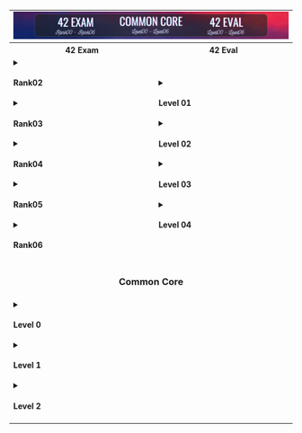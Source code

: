 <table>
  <!-- Ligne 1 : Image en haut sur 2 colonnes -->
  <tr>
    <td colspan="2" style="text-align: center;">
      <img src="images/42.png" alt="42" style="border: none;">
    </td>
  </tr>
  <!-- Ligne 2 : Titres des colonnes -->
  <tr>
    <th style="text-align: center;">42 Exam</th>
    <th style="text-align: center;">42 Eval</th>
  </tr>
  <!-- Ligne 3 : Menus déroulants pour chaque colonne -->
  <tr>
    <!-- Colonne de gauche : 42 Exam (menus) -->
    <td>
      <details>
        <summary><h4>Rank02</h4></summary>
        <a href="https://github.com/users/MatthieuGillieron/projects/4/views/1"><img src="images/rank02.png" alt="Rank02" style="border: none;"></a>
      </details>
      <details>
        <summary><h4>Rank03</h4></summary>
        <a href="lien ici"><img src="images/rank03.png" alt="Rank03" style="border: none;"></a>
      </details>
      <details>
        <summary><h4>Rank04</h4></summary>
        <a href="lien ici"><img src="images/rank04.png" alt="Rank04" style="border: none;"></a>
      </details>
      <details>
        <summary><h4>Rank05</h4></summary>
        <a href="lien ici"><img src="images/rank05.png" alt="Rank05" style="border: none;"></a>
      </details>
      <details>
        <summary><h4>Rank06</h4></summary>
        <a href="lien ici"><img src="images/rank06.png" alt="Rank06" style="border: none;"></a>
      </details>
    </td>
    <!-- Colonne de droite : 42 Eval (menus Level) -->
    <td>
      <details>
        <summary><h4>Level 01</h4></summary>
        <a href="42eval/ng_1_born2beroot.pdf">born2beroot</a> &nbsp;
		<a href="42eval/ng_1_get_next_line.pdf">get_next_line</a> &nbsp;
		<a href="42eval/ng_1_ft_printf.pdf">ft_printf</a>
      </details>
      <details>
        <summary><h4>Level 02</h4></summary>
        <a href="42eval/ng_2_push_swap.pdf">push_swap</a> &nbsp;
		<a href="42eval/ng_2_so_long.pdf">so_long</a> &nbsp;
		<a href="42eval/ng_2_minitalk.pdf">minitalk</a> &nbsp;
		<a href="42eval/ng_2_pipex.pdf">pipex</a> &nbsp;
		<a href="42eval/ng_2_fdf.pdf">fdf</a> &nbsp; 
		<a href="42eval/ng_2_so_long.pdf">so_long</a>
      </details>
      <details>
        <summary><h4>Level 03</h4></summary>
        <a href="42eval/ng_3_minishell.pdf">minishell</a> &nbsp;
	<a href="42eval/ng_4_philosophers.pdf">philosophers</a>
      </details>
      <details>
        <summary><h4>Level 04</h4></summary>
        <a href="42eval/ng_5_cub3d.pdf">cub3d</a> &nbsp;
	<a href="42eval/ng_5_minirt.pdf">miniRT</a> &nbsp;
        <a href="42eval/ng_4_net_practice.pdf">netpractice</a> &nbsp;
        <a href="42eval/ng_4_cpp_module_00.pdf">cpp00</a> &nbsp;
        <a href="42eval/ng_4_cpp_module_01.pdf">cpp01</a> &nbsp;
        <a href="42eval/ng_4_cpp_module_02.pdf">cpp02</a> &nbsp;
        <a href="42eval/ng_4_cpp_module_03.pdf">cpp03</a> &nbsp;
        <a href="42eval/ng_4_cpp_module_04.pdf">cpp04</a> &nbsp;
 	<a href="42eval/ng_3_inception.pdf">cpp04</a> &nbsp;
 	<a href="42eval/ng_5_ft_irc.pdf">cpp04</a> &nbsp;
 	<a href="42eval/ng_5_webserv.pdf">cpp04</a>


      </details>
      <details>
        <summary><h4>Level 05</h4></summary>
        <a href="42eval/ng_4_cpp_module_05.pdf">cpp05</a> &nbsp;
 	<a href="42eval/ng_4_cpp_module_06.pdf">cpp06</a> &nbsp;
	<a href="42eval/ng_4_cpp_module_07.pdf">cpp07</a> &nbsp;
	<a href="42eval/ng_4_cpp_module_08.pdf">cpp08</a> &nbsp;
	<a href="42eval/ng_4_cpp_module_09.pdf">cpp09</a> &nbsp;
      </details>
      <details>
        <summary><h4>Level 06</h4></summary>
        [Lien à venir]
      </details>
    </td>
  </tr>
  <!-- Ligne 4 : Titre Common Core centré sur 2 colonnes -->
  <tr>
    <td colspan="2" style="text-align: center;">
      <h3>Common Core</h3>
    </td>
  </tr>
  <!-- Ligne 5 : Ancien menu déroulant (votre tableau) dans une seule cellule -->
  <tr>
    <td colspan="2">
      <div markdown="1">
<details>
<summary><h4>Level 0</h4></summary>

| <a href="https://github.com/MatthieuGillieron/libft"><img src="images/libft.png" alt="Libft" style="border: none;"></a> |
|:-----------------------------------:|
</details>

<details>
<summary><h4>Level 1</h4></summary>

| [![Ft_printf](images/ft_printf.png)](https://github.com/MatthieuGillieron/ft_printf) | [![Get_Next_Line](images/gnl.png)](https://github.com/MatthieuGillieron/get_next_line) | [![Born2beroot](images/b2r.png)](https://github.com/MatthieuGillieron/born2beroot) |
|:-----------------------------------:|:--------------------------------------:|:---------------------------------------:|
</details>

<details>
<summary><h4>Level 2</h4></summary>

| [![So_Long](images/so_long.png)](https://github.com/MatthieuGillieron/ft_printf) | [![Minitalk](images/mini.png)](https://github.com/MatthieuGillieron/minitalk) | [![Push_Swap](images/push.png)](https://github.com/MatthieuGillieron/push_swap) |
|:-----------------------------------:|:--------------------------------------:|:---------------------------------------:|
</details>
      </div>
    </td>
  </tr>
</table>
